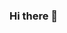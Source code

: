### Hi there 👋

<!--
**mehmettbaki/mehmettbaki** is a ✨ _special_ ✨ repository because its `README.md` (this file) appears on your GitHub profile.

Here are some ideas to get you started:

- 🔭 I’m currently working on ...
- 🌱 I’m currently learning backend technologies .net and nodejs
- 👯 I’m looking to collaborate on ...
- 🤔 I’m looking for help with ...
- 💬 Ask me about anything 
- 📫 How to reach me: mehmetbaki123[at]gmail.com
- 😄 Pronouns: ...
- ⚡ Fun fact: ...
-->
